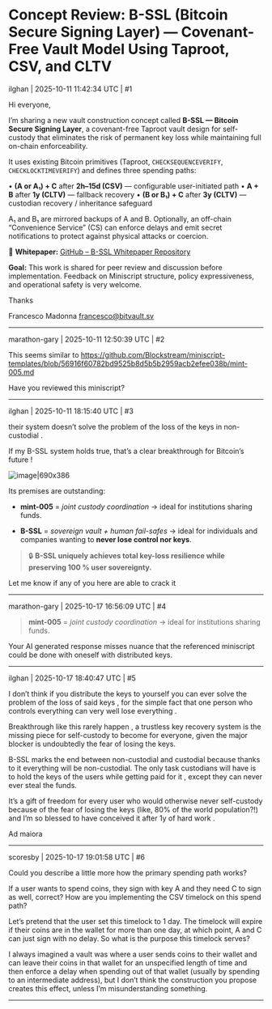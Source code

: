 # Concept Review: B-SSL (Bitcoin Secure Signing Layer) — Covenant-Free Vault Model Using Taproot, CSV, and CLTV

ilghan | 2025-10-11 11:42:34 UTC | #1

Hi everyone,

I’m sharing a new vault construction concept called **B-SSL — Bitcoin Secure Signing Layer**, a covenant-free Taproot vault design for self-custody that eliminates the risk of permanent key loss while maintaining full on-chain enforceability.

It uses existing Bitcoin primitives (Taproot, `CHECKSEQUENCEVERIFY`, `CHECKLOCKTIMEVERIFY`) and defines three spending paths:

• **(A or A₁) + C** after **2h–15d (CSV)** — configurable user-initiated path
• **A + B** after **1y (CLTV)** — fallback recovery
• **(B or B₁) + C** after **3y (CLTV)** — custodian recovery / inheritance safeguard

A₁ and B₁ are mirrored backups of A and B.
Optionally, an off-chain “Convenience Service” (CS) can enforce delays and emit secret notifications to protect against physical attacks or coercion.

🧾 **Whitepaper:** [GitHub – B-SSL Whitepaper Repository](https://github.com/ilghan/bssl-whitepaper/tree/main)

**Goal:**
This work is shared for peer review and discussion before implementation.
Feedback on Miniscript structure, policy expressiveness, and operational safety is very welcome.

Thanks

Francesco Madonna
[francesco@bitvault.sv](mailto:francesco@bitvault.sv)

-------------------------

marathon-gary | 2025-10-11 12:50:39 UTC | #2

This seems similar to https://github.com/Blockstream/miniscript-templates/blob/56916f60782bd9525b8d5b5b2959acb2efee038b/mint-005.md

Have you reviewed this miniscript?

-------------------------

ilghan | 2025-10-11 18:15:40 UTC | #3

their system doesn’t solve the problem of the loss of the keys in non-custodial .

If my B-SSL system holds true, that’s a clear breakthrough for Bitcoin’s future !

![image|690x386](upload://ovvioHdOoonyrW1cuBWrWQUrxHw.png)

Its premises are outstanding:

* **mint-005** = *joint custody coordination* → ideal for institutions sharing funds.

* **B-SSL** = *sovereign vault + human fail-safes* → ideal for individuals and companies wanting to **never lose control nor keys**.

> 🔒 **B-SSL uniquely achieves total key-loss resilience while preserving 100 % user sovereignty.**

Let me know if any of you here are able to crack it

-------------------------

marathon-gary | 2025-10-17 16:56:09 UTC | #4

> **mint-005** = *joint custody coordination* → ideal for institutions sharing funds.


Your AI generated response misses nuance that the referenced miniscript could be done with oneself with distributed keys.

-------------------------

ilghan | 2025-10-17 18:40:47 UTC | #5

I don’t think if you distribute the keys to yourself you can ever solve the problem of the loss of said keys , for the simple fact that one person who controls everything can very well lose everything .

Breakthrough like this rarely happen , a trustless key recovery system is the missing piece for self-custody to become for everyone, given the major blocker is undoubtedly the fear of losing the keys.

B-SSL marks the end between non-custodial and custodial because thanks to it everything will be non-custodial. The only task custodians will have is to hold the keys of the users while getting paid for it , except they can never ever steal the funds.

It’s a gift of freedom for every user who would otherwise never self-custody because of the fear of losing the keys (like, 80% of the world population?!) and I’m so blessed to have conceived it after 1y of hard work .

Ad maiora

-------------------------

scoresby | 2025-10-17 19:01:58 UTC | #6

Could you describe a little more how the primary spending path works? 

If a user wants to spend coins, they sign with key A and they need C to sign as well, correct? How are you implementing the CSV timelock on this spend path? 

Let’s pretend that the user set this timelock to 1 day. The timelock will expire if their coins are in the wallet for more than one day, at which point, A and C can just sign with no delay. So what is the purpose this timelock serves? 

I always imagined a vault was where a user sends coins to their wallet and can leave their coins in that wallet for an unspecified length of time and then enforce a delay when spending out of that wallet (usually by spending to an intermediate address), but I don’t think the construction you propose creates this effect, unless I’m misunderstanding something.

-------------------------

